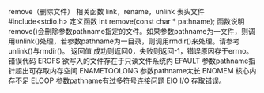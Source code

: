 

remove（删除文件）
相关函数
link，rename，unlink
表头文件
#include<stdio.h>
定义函数
int remove(const char * pathname);
函数说明
remove()会删除参数pathname指定的文件。如果参数pathname为一文件，则调用unlink()处理，若参数pathname为一目录，则调用rmdir()来处理。请参考unlink()与rmdir()。
返回值
成功则返回0，失败则返回-1，错误原因存于errno。
错误代码
EROFS 欲写入的文件存在于只读文件系统内
EFAULT 参数pathname指针超出可存取内存空间
ENAMETOOLONG 参数pathname太长
ENOMEM 核心内存不足
ELOOP 参数pathname有过多符号连接问题
EIO I/O 存取错误。